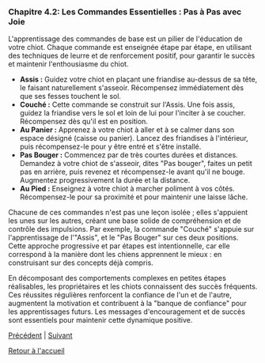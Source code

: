 ### **Chapitre 4.2: Les Commandes Essentielles : Pas à Pas avec Joie**

L'apprentissage des commandes de base est un pilier de l'éducation de votre chiot. Chaque commande est enseignée étape par étape, en utilisant des techniques de leurre et de renforcement positif, pour garantir le succès et maintenir l'enthousiasme du chiot.

*   **Assis :** Guidez votre chiot en plaçant une friandise au-dessus de sa tête, le faisant naturellement s'asseoir. Récompensez immédiatement dès que ses fesses touchent le sol.
*   **Couché :** Cette commande se construit sur l'Assis. Une fois assis, guidez la friandise vers le sol et loin de lui pour l'inciter à se coucher. Récompensez dès qu'il est en position.
*   **Au Panier :** Apprenez à votre chiot à aller et à se calmer dans son espace désigné (caisse ou panier). Lancez des friandises à l'intérieur, puis récompensez-le pour y être entré et s'être installé.
*   **Pas Bouger :** Commencez par de très courtes durées et distances. Demandez à votre chiot de s'asseoir, dites "Pas bouger", faites un petit pas en arrière, puis revenez et récompensez-le avant qu'il ne bouge. Augmentez progressivement la durée et la distance.
*   **Au Pied :** Enseignez à votre chiot à marcher poliment à vos côtés. Récompensez-le pour sa proximité et pour maintenir une laisse lâche.

Chacune de ces commandes n'est pas une leçon isolée ; elles s'appuient les unes sur les autres, créant une base solide de compréhension et de contrôle des impulsions. Par exemple, la commande "Couché" s'appuie sur l'apprentissage de l'"Assis", et le "Pas Bouger" sur ces deux positions. Cette approche progressive et par étapes est intentionnelle, car elle correspond à la manière dont les chiens apprennent le mieux : en construisant sur des concepts déjà compris.

En décomposant des comportements complexes en petites étapes réalisables, les propriétaires et les chiots connaissent des succès fréquents. Ces réussites régulières renforcent la confiance de l'un et de l'autre, augmentent la motivation et contribuent à la "banque de confiance" pour les apprentissages futurs. Les messages d'encouragement et de succès sont essentiels pour maintenir cette dynamique positive. 

[Précédent](./4.1_comprendre_le_dressage.md) | [Suivant](./4.3_la_marche_en_laisse.md)

[Retour à l'accueil](../index.md) 